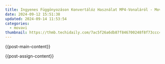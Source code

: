 ```yaml
---
title: Ingyenes Függönyozáson Konvertálóz Használat MP4-Vonaláról - Movavi Szélsősítő Cserezőszerelő
date: 2024-09-12 15:51:38
updated: 2024-09-14 11:53:54
categories:
  - movavi
thumbnail: https://thmb.techidaily.com/7ac5f26a6db87f846700248f8f73ccc48783db9e18aa51cea1cc573fd025f0cb.jpg
---
```


{{post-main-content}}

<ins class="adsbygoogle"
     style="display:block"
     data-ad-format="autorelaxed"
     data-ad-client="ca-pub-7571918770474297"
     data-ad-slot="1223367746"></ins>

{{post-assign-content}}

<ins class="adsbygoogle"
     style="display:block"
     data-ad-client="ca-pub-7571918770474297"
     data-ad-slot="8358498916"
     data-ad-format="auto"
     data-full-width-responsive="true"></ins>
